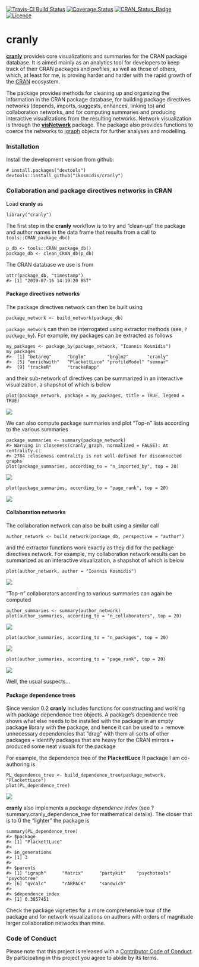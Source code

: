 <!-- README.md is generated from README.Rmd. Please edit that file -->
[![Travis-CI Build
Status](https://travis-ci.org/ikosmidis/cranly.svg?branch=master)](https://travis-ci.org/ikosmidis/cranly)
[![Coverage
Status](https://img.shields.io/codecov/c/github/ikosmidis/cranly/master.svg)](https://codecov.io/github/ikosmidis/cranly?branch=master)
[![CRAN\_Status\_Badge](https://www.r-pkg.org/badges/version/cranly)](https://cran.r-project.org/package=cranly)
[![Licence](https://img.shields.io/badge/licence-GPL--3-blue.svg)](https://www.gnu.org/licenses/gpl-3.0.en.html)

cranly
======

[**cranly**](https://github.com/ikosmidis/cranly) provides core
visualizations and summaries for the CRAN package database. It is aimed
mainly as an analytics tool for developers to keep track of their CRAN
packages and profiles, as well as those of others, which, at least for
me, is proving harder and harder with the rapid growth of the
[CRAN](https://cran.r-project.org) ecosystem.

The package provides methods for cleaning up and organizing the
information in the CRAN package database, for building package
directives networks (depends, imports, suggests, enhances, linking to)
and collaboration networks, and for computing summaries and producing
interactive visualizations from the resulting networks. Network
visualization is through the
[**visNetwork**](https://CRAN.R-project.org/package=visNetwork) package.
The package also provides functions to coerce the networks to
[igraph](https://CRAN.R-project.org/package=igraph) objects for further
analyses and modelling.

### Installation

Install the development version from github:

    # install.packages("devtools")
    devtools::install_github("ikosmidis/cranly")

### Collaboration and package directives networks in CRAN

Load **cranly** as

    library("cranly")

The first step in the **cranly** workflow is to try and “clean-up” the
package and author names in the data frame that results from a call to
`tools::CRAN_package_db()`

    p_db <- tools::CRAN_package_db()
    package_db <- clean_CRAN_db(p_db)

The CRAN database we use is from

    attr(package_db, "timestamp")
    #> [1] "2019-07-16 14:19:20 BST"

#### Package directives networks

The package directives network can then be built using

    package_network <- build_network(package_db)

`package_network` can then be interrogated using extractor methods (see,
`?package_by`). For example, my packages can be extracted as follows

    my_packages <- package_by(package_network, "Ioannis Kosmidis")
    my_packages
    #>  [1] "betareg"      "brglm"        "brglm2"       "cranly"      
    #>  [5] "enrichwith"   "PlackettLuce" "profileModel" "semnar"      
    #>  [9] "trackeR"      "trackeRapp"

and their sub-network of directives can be summarized in an interactive
visualization, a shapshot of which is below

    plot(package_network, package = my_packages, title = TRUE, legend = TRUE)

![](inst/README_files/README-my_pkgs-1.png)

We can also compute package summaries and plot “Top-n” lists according
to the various summaries

    package_summaries <- summary(package_network)
    #> Warning in closeness(cranly_graph, normalized = FALSE): At centrality.c:
    #> 2784 :closeness centrality is not well-defined for disconnected graphs
    plot(package_summaries, according_to = "n_imported_by", top = 20)

![](inst/README_files/README-pkg_summaries-1.png)

    plot(package_summaries, according_to = "page_rank", top = 20)

![](inst/README_files/README-pkg_summaries-2.png)

#### Collaboration networks

The collaboration network can also be built using a similar call

    author_network <- build_network(package_db, perspective = "author")

and the extractor functions work exactly as they did for the package
directives network. For example, my collaboration network results can be
summarized as an interactive visualization, a shapshot of which is below

    plot(author_network, author = "Ioannis Kosmidis")

![](inst/README_files/README-my_aut-1.png)

“Top-n” collaborators according to various summaries can again be
computed

    author_summaries <- summary(author_network)
    plot(author_summaries, according_to = "n_collaborators", top = 20)

![](inst/README_files/README-aut_summaries-1.png)

    plot(author_summaries, according_to = "n_packages", top = 20)

![](inst/README_files/README-aut_summaries-2.png)

    plot(author_summaries, according_to = "page_rank", top = 20)

![](inst/README_files/README-aut_summaries-3.png)

Well, the usual suspects…

#### Package dependence trees

Since version 0.2 **cranly** includes functions for constructing and
working with package dependence tree objects. A package’s dependence
tree shows what else needs to be installed with the package in an empty
package library with the package, and hence it can be used to + remove
unnecessary dependencies that “drag” with them all sorts of other
packages + identify packages that are heavy for the CRAN mirrors +
produced some neat visuals for the package

For example, the dependence tree of the **PlackettLuce** R package I am
co-authoring is

    PL_dependence_tree <- build_dependence_tree(package_network, "PlackettLuce")
    plot(PL_dependence_tree)

![](inst/README_files/README-dep_tree-1.png)

**cranly** also implements a *package dependence index* (see
?summary.cranly\_dependence\_tree for mathematical details). The closer
that is to 0 the “lighter” the package is

    summary(PL_dependence_tree)
    #> $package
    #> [1] "PlackettLuce"
    #> 
    #> $n_generations
    #> [1] 3
    #> 
    #> $parents
    #> [1] "igraph"      "Matrix"      "partykit"    "psychotools" "psychotree" 
    #> [6] "qvcalc"      "rARPACK"     "sandwich"   
    #> 
    #> $dependence_index
    #> [1] 0.3857451

Check the package vignettes for a more comprehensive tour of the package
and for network visualizations on authors with orders of magnitude
larger collaboration networks than mine.

### Code of Conduct

Please note that this project is released with a [Contributor Code of
Conduct](CONDUCT.md). By participating in this project you agree to
abide by its terms.
